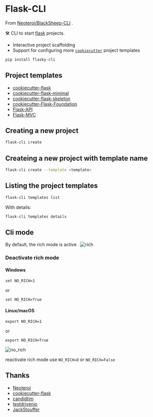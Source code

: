 # Flask-CLI

From [Neoteroi/BlackSheep-CLI](https://github.com/Neoteroi/BlackSheep-CLI) .

🛠️ CLI to start [flask](https://github.com/pallets/flask) projects.

- Interactive project scaffolding
- Support for configuring more [`cookiecutter`](https://github.com/cookiecutter/cookiecutter) project templates

```bash
pip install flasky-cli
```

## Project templates

- [cookiecutter-flask](https://github.com/cookiecutter-flask/cookiecutter-flask)
- [cookiecutter-flask-minimal](https://github.com/candidtim/cookiecutter-flask-minimal)
- [cookiecutter-flask-skeleton](https://github.com/testdrivenio/cookiecutter-flask-skeleton)
- [cookiecutter-Flask-Foundation](https://github.com/JackStouffer/cookiecutter-Flask-Foundation)
- [Flask-API](https://github.com/un4gt/Flask-API)
- [Flask-MVC](https://github.com/un4gt/Flask-MVC)

## Creating a new project

```bash
flask-cli create
```

## Createing a new project with template name
```bash
flask-cli create --template <template>
```

## Listing the project templates

```bash
flask-cli templates list
```

With details:

```bash
flask-cli templates details
```

## Cli mode
By default, the rich mode is active .
![rich](static/cli_rich_mode.png)
### Deactivate rich mode
#### Windows
```commandline
set NO_RICH=1
```
or
```commandline
set NO_RICH=True
```

#### Linux/macOS
```commandline
export NO_RICH=1
```
or
```commandline
export NO_RICH=True
```

![no_rich](static/no_rich_mode.png)

reactivate rich mode use `NO_RICH=0` or `NO_RICH=False`    


## Thanks

- [Neoteroi](https://github.com/Neoteroi)
- [cookiecutter-flask](https://github.com/cookiecutter-flask)
- [candidtim](https://github.com/candidtim)
- [testdrivenio](https://github.com/testdrivenio)
- [JackStouffer](https://github.com/JackStouffer)
